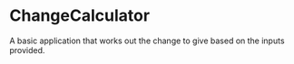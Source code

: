 # ChangeCalculator
A basic application that works out the change to give based on the inputs provided.
